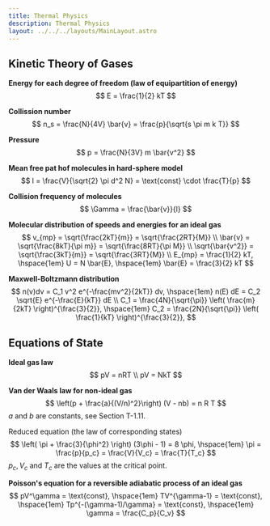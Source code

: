 ```yaml
---
title: Thermal Physics
description: Thermal Physics
layout: ../../../layouts/MainLayout.astro
---
```


## Kinetic Theory of Gases
**Energy for each degree of freedom (law of equipartition of energy)**
$$
E = \frac{1}{2} kT
$$

**Collission number**
$$
n_s = \frac{N}{4V} \bar{v} = \frac{p}{\sqrt{s \pi m k T}}
$$

**Pressure**
$$
p = \frac{N}{3V} m \bar{v^2}
$$

**Mean free pat hof molecules in hard-sphere model**
$$
l = \frac{V}{\sqrt{2} \pi d^2 N} = \text{const} \cdot \frac{T}{p}
$$

**Collision frequency of molecules**
$$
\Gamma = \frac{\bar{v}}{l}
$$

**Molecular distribution of speeds and energies for an ideal gas**
$$
v_{mp} = \sqrt{\frac{2kT}{m}} = \sqrt{\frac{2RT}{M}} \\
\bar{v} = \sqrt{\frac{8kT}{\pi m}} = \sqrt{\frac{8RT}{\pi M}} \\
\sqrt{\bar{v^2}} = \sqrt{\frac{3kT}{m}} = \sqrt{\frac{3RT}{M}} \\
E_{mp} = \frac{1}{2} kT, \hspace{1em} U = N \bar{E}, \hspace{1em} \bar{E} = \frac{3}{2} kT
$$

**Maxwell-Boltzmann distribution**
$$
n(v)dv = C_1 v^2 e^{-\frac{mv^2}{2kT}} dv, \hspace{1em} n(E) dE = C_2 \sqrt{E} e^{-\frac{E}{kT}} dE \\
C_1 = \frac{4N}{\sqrt{\pi}} \left( \frac{m}{2kT} \right)^{\frac{3}{2}}, \hspace{1em} C_2 = \frac{2N}{\sqrt{\pi}} \left( \frac{1}{kT} \right)^{\frac{3}{2}}, 
$$

## Equations of State

**Ideal gas law**
$$
pV = nRT  \\
pV = NkT
$$

**Van der Waals law for non-ideal gas**
$$
\left(p + \frac{a}{(V/n)^2}\right) (V - nb) = n R T
$$
$a$ and $b$ are constants, see Section T-1.11.

Reduced equation (the law of corresponding states)
$$
\left( \pi + \frac{3}{\phi^2} \right) (3\phi - 1) = 8 \phi, \hspace{1em} \pi = \frac{p}{p_c} = \frac{V}{V_c} = \frac{T}{T_c} 
$$
$p_c, V_c$ and $T_c$ are the values at the critical point.

**Poisson's equation for a reversible adiabatic process of an ideal gas**
$$
pV^\gamma = \text{const}, \hspace{1em} TV^{\gamma-1} = \text{const}, \hspace{1em} Tp^{-(\gamma-1)/\gamma} = \text{const}, \hspace{1em} \gamma = \frac{C_p}{C_v}
$$